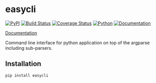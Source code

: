 # easycli

[![PyPI](http://img.shields.io/pypi/v/easycli.svg)](https://pypi.python.org/pypi/easycli)
[![Build Status](https://travis-ci.org/pylover/easycli.svg?branch=master)](https://travis-ci.org/pylover/easycli)
[![Coverage Status](https://coveralls.io/repos/github/pylover/easycli/badge.svg?branch=master)](https://coveralls.io/github/pylover/easycli?branch=master)
[![Python](https://img.shields.io/badge/Python-%3E%3D3.6-blue)](https://python.org)
[![Documentation](https://img.shields.io/badge/Documentation-ready!-blue)](https://pylover.github.io/easycli/)


[Documentation](https://pylover.github.io/easycli/)


Command line interface for python application on top of the argparse 
including sub-parsers.

## Installation

```bash
pip install easycli
```

